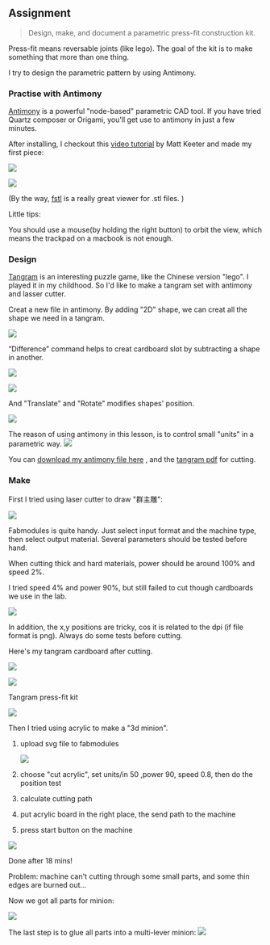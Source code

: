 

## Assignment

> Design, make, and document a parametric press-fit construction kit.

Press-fit means reversable joints (like lego). The goal of the kit is to make something that more than one thing.

I try to design the parametric pattern by using Antimony.

### Practise with Antimony
[Antimony](http://www.mattkeeter.com/projects/antimony/3/) is a powerful "node-based" parametric CAD tool. If you have tried  Quartz composer or Origami, you'll get use to antimony in just a few minutes.


After installing, I checkout this [video tutorial](http://www.mattkeeter.com/projects/antimony/3/) by Matt Keeter and made my first piece:

![](http://7xjpra.com1.z0.glb.clouddn.com/antimonyprac.png)

![](http://7xjpra.com1.z0.glb.clouddn.com/antimonytest.png)

(By the way, [fstl](http://www.mattkeeter.com/projects/fstl/) is a really great viewer for .stl files. )

Little tips:

You should use a mouse(by holding the right button) to orbit the view, which means the trackpad on a macbook is not enough.

### Design
[Tangram](https://en.wikipedia.org/wiki/Tangram) is an interesting puzzle game, like the Chinese version "lego". I played it in my childhood. So I'd like to make a tangram set with antimony and lasser cutter.

Creat a new file in antimony. By adding "2D" shape, we can creat all the shape we need in a tangram.

![](http://7xjpra.com1.z0.glb.clouddn.com/antimonys1.png)

“Difference” command helps to creat cardboard slot by subtracting a shape in another. 

![](http://7xjpra.com1.z0.glb.clouddn.com/antimonys2.png)

![](http://7xjpra.com1.z0.glb.clouddn.com/antimonys4.png)

And "Translate" and "Rotate" modifies shapes' position.

![](http://7xjpra.com1.z0.glb.clouddn.com/antimonys3.png)

The reason of using antimony in this lesson, is to control small "units" in a parametric way. 
![](http://7xjpra.com1.z0.glb.clouddn.com/antimonys5.png)

You can [download my antimony file here](https://app.box.com/s/qfndi1fv6vhbyu6gr9rfzxfjnzxoj68o) , and the [tangram pdf](https://app.box.com/s/6cdjvc3lr6gsh1rz6gguic5m02iu451d) for cutting.


### Make

First I tried using laser cutter to draw "群主雕":

![](http://7xjpra.com1.z0.glb.clouddn.com/FullSizeRender%203_shrink.jpg)

Fabmodules is quite handy. Just select input format and the machine type, then select output material. Several parameters should be tested before hand.

When cutting thick and hard materials, power should be around 100% and speed 2%.

I tried speed 4% and power 90%, but still failed to cut though  cardboards we use in the lab.

![](http://7xjpra.com1.z0.glb.clouddn.com/IMG_9517_shrink.JPG)


In addition, the x,y positions are tricky, cos it is related to the dpi (if file format is png). Always do some tests before cutting.

Here's my tangram cardboard after cutting.

![](http://7xjpra.com1.z0.glb.clouddn.com/IMG_9524_shrink.JPG)

![](http://7xjpra.com1.z0.glb.clouddn.com/IMG_9525_shrink.JPG)

Tangram press-fit kit

![](http://7xjpra.com1.z0.glb.clouddn.com/IMG_9526_shrink.JPG)

Then I tried using acrylic to make a "3d minion".

1. upload svg file to fabmodules

	![](http://7xjpra.com1.z0.glb.clouddn.com/IMG_9535_shrink.JPG)

2. choose "cut acrylic", set units/in 50 ,power 90, speed 0.8, then do the position test

3. calculate cutting path


4. put acrylic board in the right place, the send path to the machine

5. press start button on the machine

![](http://7xjpra.com1.z0.glb.clouddn.com/IMG_9536_shrink.JPG)

Done after 18 mins!

Problem: machine can't cutting through some small parts, and some thin edges are burned out...

Now we got all parts for minion:

![](http://7xjpra.com1.z0.glb.clouddn.com/IMG_9537_shrink.JPG)

The last step is to glue all parts into a multi-lever minion:
![](http://7xjpra.com1.z0.glb.clouddn.com/FullSizeRender_shrink.jpg)